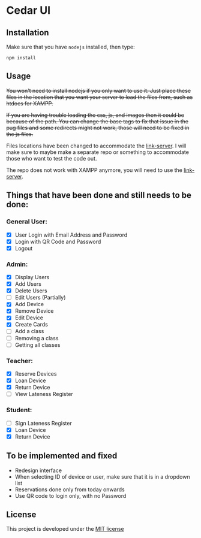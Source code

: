 # Cedar UI

## Installation
Make sure that you have `nodejs` installed, then type:

    npm install

## Usage
~~You won't need to install nodejs if you only want to use it. Just place these files in the location that you want your server to load the files from, such as htdocs for XAMPP.~~

~~If you are having trouble loading the css, js, and images then it could be because of the path. You can change the base tags to fix that issue in the pug files and some redirects might not work, those will need to be fixed in the js files.~~

Files locations have been changed to accommodate the [link-server](https://github.com/Jewel-Systems/link-server). I will make sure to maybe make a separate repo or something to accommodate those who want to test the code out.

The repo does not work with XAMPP anymore, you will need to use the [link-server](https://github.com/Jewel-Systems/link-server).

## Things that have been done and still needs to be done:
### General User:
- [x] User Login with Email Address and Password
- [x] Login with QR Code and Password
- [x] Logout

### Admin:
- [x] Display Users
- [x] Add Users
- [x] Delete Users
- [ ] Edit Users (Partially)
- [x] Add Device
- [x] Remove Device
- [x] Edit Device
- [x] Create Cards
- [ ] Add a class
- [ ] Removing a class
- [ ] Getting all classes

### Teacher:
- [x] Reserve Devices
- [x] Loan Device
- [x] Return Device
- [ ] View Lateness Register

### Student:
- [ ] Sign Lateness Register
- [x] Loan Device
- [x] Return Device

## To be implemented and fixed

* Redesign interface
* When selecting ID of device or user, make sure that it is in a dropdown list
* Reservations done only from today onwards
* Use QR code to login only, with no Password

## License
This project is developed under the [MIT license](LICENSE)
